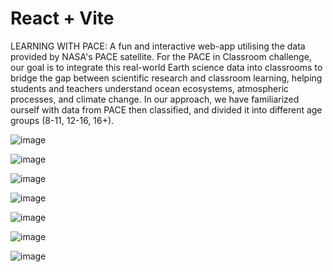 
# React + Vite

LEARNING WITH PACE: A fun and interactive web-app utilising the data provided by NASA's PACE satellite. 
For the PACE in Classroom challenge, our goal is to integrate this real-world Earth science data into classrooms to bridge the gap between scientific research and classroom learning, helping students and teachers understand ocean ecosystems, atmospheric processes, and climate change. In our approach, we have familiarized ourself with data from PACE then classified, and divided it into different age groups (8-11, 12-16, 16+).

![image](https://github.com/user-attachments/assets/da876849-3947-423e-acf4-9cda001ba3a3)

![image](https://github.com/user-attachments/assets/9c29cbff-e330-42ef-8b27-9d9721083a29)

![image](https://github.com/user-attachments/assets/970e68ea-9cf6-4ee0-a56b-c77ae9af687e)

![image](https://github.com/user-attachments/assets/14bcc993-035b-469c-ab73-92c31b932235)

![image](https://github.com/user-attachments/assets/2970aa7d-2c8c-4033-a5ab-e1cea7c9ffb1)

![image](https://github.com/user-attachments/assets/876d1657-fe2e-4afa-8d58-1659238a5d63)

![image](https://github.com/user-attachments/assets/a5c37839-540d-497b-b3ba-d8cbd55b241b)
